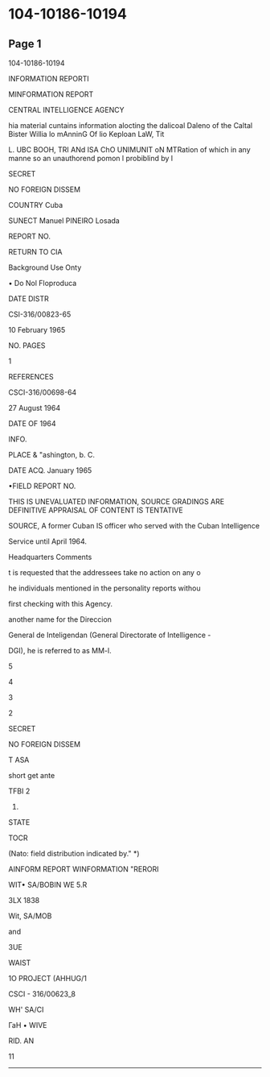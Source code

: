 # 104-10186-10194

## Page 1

104-10186-10194

INFORMATION REPORTI

MINFORMATION REPORT

CENTRAL INTELLIGENCE AGENCY

hia material cuntains information alocting the dalicoal Daleno of the Caltal Bister Willia lo mAnninG Of lio Keploan LaW, Tit

L. UBC BOOH, TRI ANd ISA ChO UNIMUNIT oN MTRation of which in any manne so an unauthorend pomon l probiblind by l

SECRET

NO FOREIGN DISSEM

COUNTRY Cuba

SUNECT Manuel PINEIRO Losada

REPORT NO.

RETURN TO CIA

Background Use Onty

• Do Nol Floproduca

DATE DISTR

CSI-316/00823-65

10 February 1965

NO. PAGES

1

REFERENCES

CSCI-316/00698-64

27 August 1964

DATE OF 1964

INFO.

PLACE & "ashington, b. C.

DATE ACQ. January 1965

•FIELD REPORT NO.

THIS IS UNEVALUATED INFORMATION, SOURCE GRADINGS ARE DEFINITIVE APPRAISAL OF CONTENT IS TENTATIVE

SOURCE, A former Cuban IS officer who served with the Cuban Intelligence

Service until April 1964.

Headquarters Comments

t is requested that the addressees take no action on any o

he individuals mentioned in the personality reports withou

first checking with this Agency.

another name for the Direccion

General de Inteligendan (General Directorate of Intelligence -

DGI), he is referred to as MM-l.

5

4

3

2

SECRET

NO FOREIGN DISSEM

T ASA

short get ante

TFBI 2

1.

STATE

TOCR

(Nato: field distribution indicated by." *)

AINFORM REPORT WINFORMATION "RERORI

WIT• SA/BOBIN WE 5.R

3LX 1838

Wit, SA/MOB

and

3UE

WAIST

1O PROJECT (AHHUG/1

CSCI - 316/00623_8

WH' SA/CI

ГаН • WIVE

RID. AN

11

---

